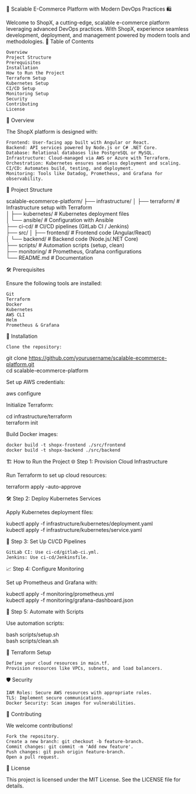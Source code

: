 🚀 Scalable E-Commerce Platform with Modern DevOps Practices 🛍️

Welcome to ShopX, a cutting-edge, scalable e-commerce platform leveraging advanced DevOps practices. With ShopX, experience seamless development, deployment, and management powered by modern tools and methodologies.
📖 Table of Contents

    Overview
    Project Structure
    Prerequisites
    Installation
    How to Run the Project
    Terraform Setup
    Kubernetes Setup
    CI/CD Setup
    Monitoring Setup
    Security
    Contributing
    License

🌟 Overview

The ShopX platform is designed with:

    Frontend: User-facing app built with Angular or React.
    Backend: API services powered by Node.js or C# .NET Core.
    Database: Relational databases like PostgreSQL or MySQL.
    Infrastructure: Cloud-managed via AWS or Azure with Terraform.
    Orchestration: Kubernetes ensures seamless deployment and scaling.
    CI/CD: Automates build, testing, and deployment.
    Monitoring: Tools like Datadog, Prometheus, and Grafana for observability.

📂 Project Structure

scalable-ecommerce-platform/
├── infrastructure/
│   ├── terraform/           # Infrastructure setup with Terraform  
│   ├── kubernetes/          # Kubernetes deployment files  
│   └── ansible/             # Configuration with Ansible  
├── ci-cd/                   # CI/CD pipelines (GitLab CI / Jenkins)  
├── src/
│   ├── frontend/            # Frontend code (Angular/React)  
│   └── backend/             # Backend code (Node.js/.NET Core)  
├── scripts/                 # Automation scripts (setup, clean)  
├── monitoring/              # Prometheus, Grafana configurations  
└── README.md                # Documentation  

🛠️ Prerequisites

Ensure the following tools are installed:

    Git
    Terraform
    Docker
    Kubernetes
    AWS CLI
    Helm
    Prometheus & Grafana

🚀 Installation

    Clone the repository:

git clone https://github.com/yourusername/scalable-ecommerce-platform.git  
cd scalable-ecommerce-platform  

Set up AWS credentials:

aws configure  

Initialize Terraform:

cd infrastructure/terraform  
terraform init  

Build Docker images:

    docker build -t shopx-frontend ./src/frontend  
    docker build -t shopx-backend ./src/backend  

🏗️ How to Run the Project
🌐 Step 1: Provision Cloud Infrastructure

Run Terraform to set up cloud resources:

terraform apply -auto-approve  

🛠️ Step 2: Deploy Kubernetes Services

Apply Kubernetes deployment files:

kubectl apply -f infrastructure/kubernetes/deployment.yaml  
kubectl apply -f infrastructure/kubernetes/service.yaml  

🔄 Step 3: Set Up CI/CD Pipelines

    GitLab CI: Use ci-cd/gitlab-ci.yml.
    Jenkins: Use ci-cd/Jenkinsfile.

📈 Step 4: Configure Monitoring

Set up Prometheus and Grafana with:

kubectl apply -f monitoring/prometheus.yml  
kubectl apply -f monitoring/grafana-dashboard.json  

🤖 Step 5: Automate with Scripts

Use automation scripts:

bash scripts/setup.sh  
bash scripts/clean.sh  

🔧 Terraform Setup

    Define your cloud resources in main.tf.
    Provision resources like VPCs, subnets, and load balancers.

🛡️ Security

    IAM Roles: Secure AWS resources with appropriate roles.
    TLS: Implement secure communications.
    Docker Security: Scan images for vulnerabilities.

🤝 Contributing

We welcome contributions!

    Fork the repository.
    Create a new branch: git checkout -b feature-branch.
    Commit changes: git commit -m 'Add new feature'.
    Push changes: git push origin feature-branch.
    Open a pull request.

📜 License

This project is licensed under the MIT License. See the LICENSE file for details.